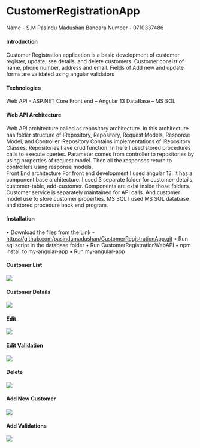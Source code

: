 # CustomerRegistrationApp
 Name  - S.M Pasindu Madushan Bandara
Number - 0710337486

#### Introduction
Customer Registration application is a basic development of customer register, update, see details, and delete customers.
Customer consist of name, phone number, address and email.
Fields of Add new and update forms are validated using angular validators

#### Technologies
Web API - ASP.NET Core
Front end – Angular 13
DataBase – MS SQL

#### Web API Architecture
Web API architecture called as repository architecture. In this architecture has folder structure of IRepository, Repository, Request Models, Response Model, and Controller.
Repository Contains implementations of IRepository Classes. Repositories have crud function. In here I used stored procedures calls to execute queries.
Parameter comes from controller to repositories by using properties of request model. Then all the responses return to controllers using response models.  
Front End architecture
For front end development I used angular 13. It has a component base architecture. I used 3 separate folder for customer-details, customer-table, add-customer. Components are exist inside those folders.
Customer service is separately maintained for API calls. And customer model use to store customer properties.
MS SQL
I used MS SQL database and stored procedure back end program.

#### Installation
•	Download the files from the Link - https://github.com/pasindumadushan/CustomerRegistrationApp.git
•	Run sql script in the database folder
•	Run CustomerRegistrationWebAPI 
•	npm install to my-angular-app
•	Run my-angular-app

#### Customer List
![](https://github.com/pasindumadushan/CustomerRegistrationApp/tree/main/Customer%20Registration%20App%20Images/CustomerList.JPG)

#### Customer Details
![](https://github.com/pasindumadushan/CustomerRegistrationApp/tree/main/Customer%20Registration%20App%20Images/CustomerListWithInfo.JPG)

#### Edit
![](https://github.com/pasindumadushan/CustomerRegistrationApp/tree/main/Customer%20Registration%20App%20Images/Edit.JPG)

#### Edit Validation
![](https://github.com/pasindumadushan/CustomerRegistrationApp/tree/main/Customer%20Registration%20App%20Images/EditValidation.JPG)

#### Delete
![](https://github.com/pasindumadushan/CustomerRegistrationApp/tree/main/Customer%20Registration%20App%20Images/Delete.JPG)

#### Add New Customer
![](https://github.com/pasindumadushan/CustomerRegistrationApp/tree/main/Customer%20Registration%20App%20Images/AddNew.JPG)

#### Add Validations
![](https://github.com/pasindumadushan/CustomerRegistrationApp/tree/main/Customer%20Registration%20App%20Images/AddNewValidation.JPG)

